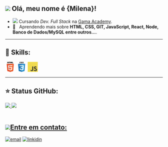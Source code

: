 ## <img src="https://media.giphy.com/media/mGcNjsfWAjY5AEZNw6/giphy.gif" width="50"> Olá, meu nome é <strong>{Milena}!</strong>

- <img src="https://media.giphy.com/media/WUlplcMpOCEmTGBtBW/giphy.gif" width="30">  Cursando *Dev. Full Stack* na <a href="https://www.gama.academy/">Gama Academy</a>.
- 🌱 &nbsp; Aprendendo mais sobre **HTML, CSS, GIT, JavaScript, React, Node, Banco de Dados/MySQL entre outros...**.

----

## 🚀 Skills:


<code><img height="32" src="https://raw.githubusercontent.com/github/explore/80688e429a7d4ef2fca1e82350fe8e3517d3494d/topics/html/html.png" alt="HTML5"/></code>
<code><img height="32" src="https://raw.githubusercontent.com/github/explore/80688e429a7d4ef2fca1e82350fe8e3517d3494d/topics/css/css.png" alt="CSS"/></code>
<code><img height="32" src="https://raw.githubusercontent.com/github/explore/80688e429a7d4ef2fca1e82350fe8e3517d3494d/topics/javascript/javascript.png" alt="Javascript"/></code>

---

## ⭐ Status GitHub:
<div>

 <a href="https://github.com/alexsgross">

 <img height="180em" src="https://github-readme-stats.vercel.app/api?username=lenamsst&show_icons=true&theme=dark&include_all_commits=true&count_private=true"/>

 <img height="180em" src="https://github-readme-stats.vercel.app/api/top-langs/?username=lenamsst&layout=compact&langs_count=7&theme=dark"/>

</div> <br>



##  <img src="https://media.giphy.com/media/VgCDAzcKvsR6OM0uWg/giphy.gif" width="50">Entre em contato:

[![email ](https://img.shields.io/badge/-lenamsst@gmail.com-006bed?style=flat-square&logo=Gmail&logoColor=white&link=mailto:lenamsst@gmail.com)](mailto:lenamsst@gmail.com)
[![linkidin](https://img.shields.io/badge/-Linkedin-0e76a8?style=flat-square&logo=Linkedin&logoColor=white&link&link=https://www.linkedin.com/in/milena-msst/)](https://www.linkedin.com/in/milena-msst/)

